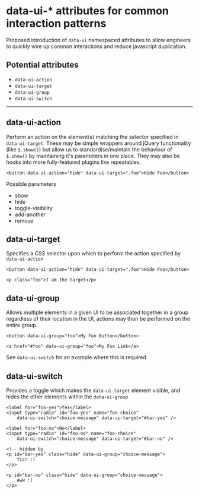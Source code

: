 # data-ui-* attributes for common interaction patterns

Proposed introduction of `data-ui` namespaced attributes to allow engineers to quickly wire up common interactions and reduce javascript duplication.

## Potential attributes 

* `data-ui-action`
* `data-ui-target`
* `data-ui-group`
* `data-ui-switch`

----

## data-ui-action

Perform an action on the element(s) matching the selector specified in `data-ui-target`. These may be simple wrappers around jQuery functionality (like `$.show()`) but allow us to standardise/maintain the behaviour of `$.show()` by maintaining it's parameters in one place. They may also be hooks into more fully-featured plugins like repeatables.

	<button data-ui-action="hide" data-ui-target=".foo">Hide Foo</button>

Possible parameters

* show
* hide
* toggle-visibility
* add-another
* remove

## data-ui-target

Specifies a CSS selector upon which to perform the action specified by `data-ui-action`

	<button data-ui-action="hide" data-ui-target=".foo">Hide Foo</button>

	<p class="foo">I am the target</p>

## data-ui-group

Allows multiple elements in a given UI to be associated together in a group regardless of their location in the UI, actions may then be performed on the entire group.

	<button data-ui-group="foo">My Foo Button</button>

	<a href="#foo" data-ui-group="foo">My Foo Link</a>

See `data-ui-switch` for an example where this is required.

## data-ui-switch

Provides a toggle which makes the `data-ui-target` element visible, and hides the other elements within the `data-ui-group`

	<label for="foo-yes">Yes</label>
	<input type="radio" id="foo-yes" name="foo-choice" 
		data-ui-switch="choice-message" data-ui-target="#bar-yes" />

	<label for="foo-no">No</label>
	<input type="radio" id="foo-no" name="foo-choice" 
		data-ui-switch="choice-message" data-ui-target="#bar-no" />

	<!-- hidden by 
	<p id="bar-yes" class="hide" data-ui-group="choice-message">
		Yis! :)
	</p>

	<p id="bar-no" class="hide" data-ui-group="choice-message">
		Aww :(
	</p>
